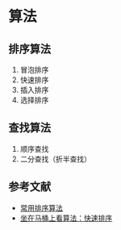 # 算法

## 排序算法

1. 冒泡排序
2. 快速排序
3. 插入排序
4. 选择排序

## 查找算法

1. 顺序查找
2. 二分查找（折半查找）

## 参考文献

- [常用排序算法](http://www.onmpw.com/tm/xwzj/algorithm_112.html)
- [坐在马桶上看算法：快速排序](http://developer.51cto.com/art/201403/430986.htm)